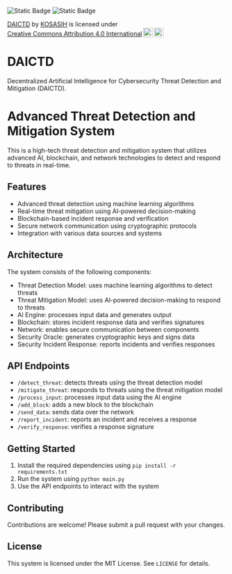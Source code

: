 ![Static Badge](https://img.shields.io/badge/%F0%9F%9B%A1-DAICTD-light)
![Static Badge](https://img.shields.io/badge/Cyber-Security-white)

<p xmlns:cc="http://creativecommons.org/ns#" xmlns:dct="http://purl.org/dc/terms/"><a property="dct:title" rel="cc:attributionURL" href="https://github.com/KOSASIH/pi-nexus-autonomous-banking-network/tree/main/blockchain_integration/pi_network/daictd">DAICTD</a> by <a rel="cc:attributionURL dct:creator" property="cc:attributionName" href="https://www.linkedin.com/in/kosasih-81b46b5a">KOSASIH</a> is licensed under <a href="https://creativecommons.org/licenses/by/4.0/?ref=chooser-v1" target="_blank" rel="license noopener noreferrer" style="display:inline-block;">Creative Commons Attribution 4.0 International<img style="height:22px!important;margin-left:3px;vertical-align:text-bottom;" src="https://mirrors.creativecommons.org/presskit/icons/cc.svg?ref=chooser-v1" alt=""><img style="height:22px!important;margin-left:3px;vertical-align:text-bottom;" src="https://mirrors.creativecommons.org/presskit/icons/by.svg?ref=chooser-v1" alt=""></a></p>

# DAICTD 

Decentralized Artificial Intelligence for Cybersecurity Threat Detection and Mitigation (DAICTD). 

# Advanced Threat Detection and Mitigation System

This is a high-tech threat detection and mitigation system that utilizes advanced AI, blockchain, and network technologies to detect and respond to threats in real-time.

## Features

* Advanced threat detection using machine learning algorithms
* Real-time threat mitigation using AI-powered decision-making
* Blockchain-based incident response and verification
* Secure network communication using cryptographic protocols
* Integration with various data sources and systems

## Architecture

The system consists of the following components:

* Threat Detection Model: uses machine learning algorithms to detect threats
* Threat Mitigation Model: uses AI-powered decision-making to respond to threats
* AI Engine: processes input data and generates output
* Blockchain: stores incident response data and verifies signatures
* Network: enables secure communication between components
* Security Oracle: generates cryptographic keys and signs data
* Security Incident Response: reports incidents and verifies responses

## API Endpoints

* `/detect_threat`: detects threats using the threat detection model
* `/mitigate_threat`: responds to threats using the threat mitigation model
* `/process_input`: processes input data using the AI engine
* `/add_block`: adds a new block to the blockchain
* `/send_data`: sends data over the network
* `/report_incident`: reports an incident and receives a response
* `/verify_response`: verifies a response signature

## Getting Started

1. Install the required dependencies using `pip install -r requirements.txt`
2. Run the system using `python main.py`
3. Use the API endpoints to interact with the system

## Contributing

Contributions are welcome! Please submit a pull request with your changes.

## License

This system is licensed under the MIT License. See `LICENSE` for details.
